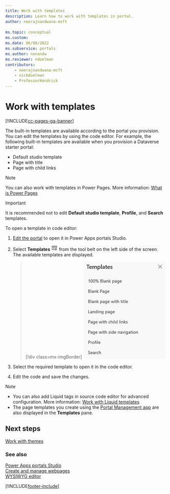 ```yaml
---
title: Work with templates
description: Learn how to work with templates in portal.
author: neerajnandwana-msft

ms.topic: conceptual
ms.custom: 
ms.date: 06/08/2022
ms.subservice: portals
ms.author: nenandw
ms.reviewer: ndoelman
contributors:
    - neerajnandwana-msft
    - nickdoelman
    - ProfessorKendrick
---
```


# Work with templates


[!INCLUDE[cc-pages-ga-banner](../../includes/cc-pages-ga-banner.md)]

The built-in templates are available according to the portal you provision. You can edit the templates by using the code editor. For example, the following built-in templates are available when you provision a Dataverse starter portal:

- Default studio template
- Page with title
- Page with child links

> [!NOTE] 
> You can also work with templates in Power Pages. More information: [What is Power Pages](/power-pages/introduction)

> [!IMPORTANT]
> It is recommended not to edit **Default studio template**, **Profile**, and **Search** templates.

To open a template in code editor:

1.  [Edit the portal](manage-existing-portals.md#edit) to open it in Power Apps portals Studio.  

2.  Select **Templates** ![templates icon.](media/templates-icon.png "Templates icon") from the tool belt on the left side of the screen. The available templates are displayed.  

    > [!div class=mx-imgBorder]
    > ![templates pane.](media/templates-pane.png "Templates pane")  

3.  Select the required template to open it in the code editor.

4.  Edit the code and save the changes.

> [!NOTE]
> - You can also add Liquid tags in source code editor for advanced configuration. More information: [Work with Liquid templates](liquid/liquid-overview.md)
> - The page templates you create using the [Portal Management app](configure/configure-portal.md) are also displayed in the **Templates** pane.

## Next steps

[Work with themes](theme-overview.md)

### See also

[Power Apps portals Studio](portal-designer-anatomy.md) <br>
[Create and manage webpages](create-manage-webpages.md) <br>
[WYSIWYG editor](compose-page.md)


[!INCLUDE[footer-include](../../includes/footer-banner.md)]
